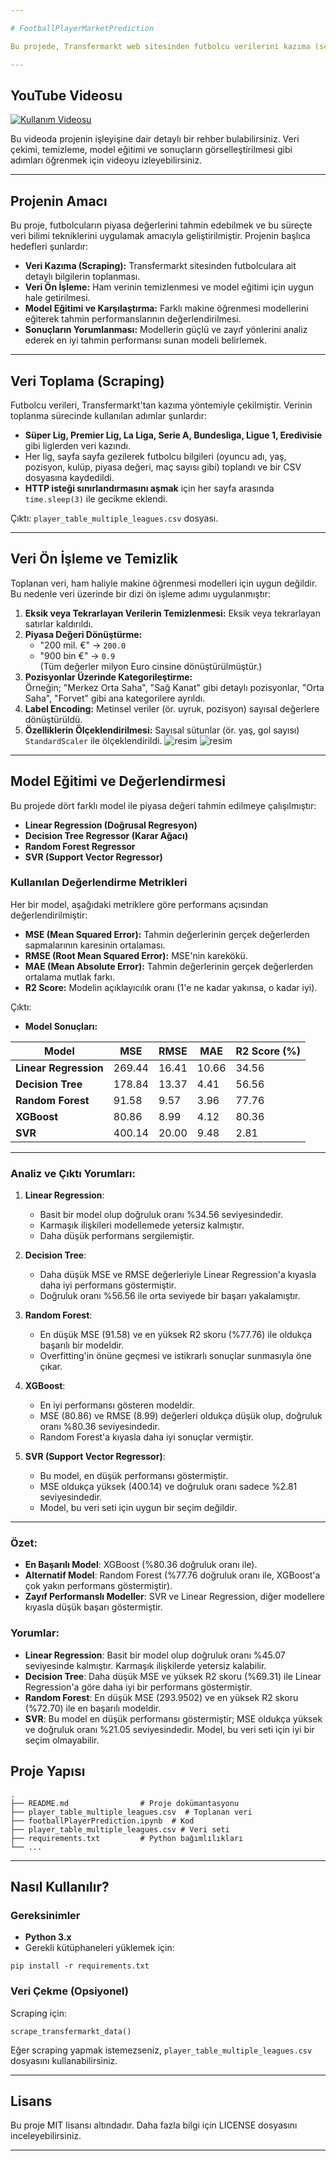 ```yaml
---

# FootballPlayerMarketPrediction

Bu projede, Transfermarkt web sitesinden futbolcu verilerini kazıma (scraping) yöntemi ile çekerek çeşitli makine öğrenmesi modellerini (SVR, Decision Tree, Linear Regression, Random Forest) eğittik ve tahmin performanslarını karşılaştırdık.

---
```


## YouTube Videosu

[![Kullanım Videosu](https://youtu.be/4-prbWJUHPc)](https://youtu.be/4-prbWJUHPc)

Bu videoda projenin işleyişine dair detaylı bir rehber bulabilirsiniz. Veri çekimi, temizleme, model eğitimi ve sonuçların görselleştirilmesi gibi adımları öğrenmek için videoyu izleyebilirsiniz.

---

## Projenin Amacı

Bu proje, futbolcuların piyasa değerlerini tahmin edebilmek ve bu süreçte veri bilimi tekniklerini uygulamak amacıyla geliştirilmiştir. Projenin başlıca hedefleri şunlardır:

- **Veri Kazıma (Scraping):** Transfermarkt sitesinden futbolculara ait detaylı bilgilerin toplanması.  
- **Veri Ön İşleme:** Ham verinin temizlenmesi ve model eğitimi için uygun hale getirilmesi.  
- **Model Eğitimi ve Karşılaştırma:** Farklı makine öğrenmesi modellerini eğiterek tahmin performanslarının değerlendirilmesi.  
- **Sonuçların Yorumlanması:** Modellerin güçlü ve zayıf yönlerini analiz ederek en iyi tahmin performansı sunan modeli belirlemek.  

---

## Veri Toplama (Scraping)

Futbolcu verileri, Transfermarkt'tan kazıma yöntemiyle çekilmiştir. Verinin toplanma sürecinde kullanılan adımlar şunlardır:

-  **Süper Lig, Premier Lig, La Liga, Serie A, Bundesliga, Ligue 1, Eredivisie** gibi liglerden veri kazındı.  
- Her lig, sayfa sayfa gezilerek futbolcu bilgileri (oyuncu adı, yaş, pozisyon, kulüp, piyasa değeri, maç sayısı gibi) toplandı ve bir CSV dosyasına kaydedildi.  
- **HTTP isteği sınırlandırmasını aşmak** için her sayfa arasında `time.sleep(3)` ile gecikme eklendi.  

Çıktı: `player_table_multiple_leagues.csv` dosyası.

---

## Veri Ön İşleme ve Temizlik

Toplanan veri, ham haliyle makine öğrenmesi modelleri için uygun değildir. Bu nedenle veri üzerinde bir dizi ön işleme adımı uygulanmıştır:

1. **Eksik veya Tekrarlayan Verilerin Temizlenmesi:** Eksik veya tekrarlayan satırlar kaldırıldı.  
2. **Piyasa Değeri Dönüştürme:**  
   - "200 mil. €" → `200.0`  
   - "900 bin €" → `0.9`  
   (Tüm değerler milyon Euro cinsine dönüştürülmüştür.)
3. **Pozisyonlar Üzerinde Kategorileştirme:**  
   Örneğin; "Merkez Orta Saha", "Sağ Kanat" gibi detaylı pozisyonlar, "Orta Saha", "Forvet" gibi ana kategorilere ayrıldı.  
4. **Label Encoding:** Metinsel veriler (ör. uyruk, pozisyon) sayısal değerlere dönüştürüldü.  
5. **Özelliklerin Ölçeklendirilmesi:** Sayısal sütunlar (ör. yaş, gol sayısı) `StandardScaler` ile ölçeklendirildi.
![resim](https://github.com/user-attachments/assets/59ad4a96-d3e6-453a-b25a-fa68ae013b77)
![resim](https://github.com/user-attachments/assets/930a6717-145c-4537-bc6a-613901861d18)


---

## Model Eğitimi ve Değerlendirmesi

Bu projede dört farklı model ile piyasa değeri tahmin edilmeye çalışılmıştır:  

- **Linear Regression (Doğrusal Regresyon)**  
- **Decision Tree Regressor (Karar Ağacı)**  
- **Random Forest Regressor**  
- **SVR (Support Vector Regressor)**  

### Kullanılan Değerlendirme Metrikleri  

Her bir model, aşağıdaki metriklere göre performans açısından değerlendirilmiştir:  

- **MSE (Mean Squared Error):** Tahmin değerlerinin gerçek değerlerden sapmalarının karesinin ortalaması.  
- **RMSE (Root Mean Squared Error):** MSE'nin karekökü.  
- **MAE (Mean Absolute Error):** Tahmin değerlerinin gerçek değerlerden ortalama mutlak farkı.  
- **R2 Score:** Modelin açıklayıcılık oranı (1'e ne kadar yakınsa, o kadar iyi).  

Çıktı:  
- **Model Sonuçları:**

| **Model**             | **MSE**  | **RMSE** | **MAE** | **R2 Score (%)** |
|-----------------------|----------|----------|---------|------------------|
| **Linear Regression** | 269.44   | 16.41    | 10.66   | 34.56           |
| **Decision Tree**     | 178.84   | 13.37    | 4.41    | 56.56           |
| **Random Forest**     | 91.58    | 9.57     | 3.96    | 77.76           |
| **XGBoost**           | 80.86    | 8.99     | 4.12    | 80.36           |
| **SVR**               | 400.14   | 20.00    | 9.48    | 2.81            |

---

### Analiz ve Çıktı Yorumları:

1. **Linear Regression**: 
   - Basit bir model olup doğruluk oranı %34.56 seviyesindedir.
   - Karmaşık ilişkileri modellemede yetersiz kalmıştır.
   - Daha düşük performans sergilemiştir.

2. **Decision Tree**: 
   - Daha düşük MSE ve RMSE değerleriyle Linear Regression'a kıyasla daha iyi performans göstermiştir.
   - Doğruluk oranı %56.56 ile orta seviyede bir başarı yakalamıştır.

3. **Random Forest**: 
   - En düşük MSE (91.58) ve en yüksek R2 skoru (%77.76) ile oldukça başarılı bir modeldir.
   - Overfitting'in önüne geçmesi ve istikrarlı sonuçlar sunmasıyla öne çıkar.

4. **XGBoost**: 
   - En iyi performansı gösteren modeldir.
   - MSE (80.86) ve RMSE (8.99) değerleri oldukça düşük olup, doğruluk oranı %80.36 seviyesindedir.
   - Random Forest'a kıyasla daha iyi sonuçlar vermiştir.

5. **SVR (Support Vector Regressor)**:
   - Bu model, en düşük performansı göstermiştir.
   - MSE oldukça yüksek (400.14) ve doğruluk oranı sadece %2.81 seviyesindedir.
   - Model, bu veri seti için uygun bir seçim değildir.

---

### Özet:
- **En Başarılı Model**: XGBoost (%80.36 doğruluk oranı ile).
- **Alternatif Model**: Random Forest (%77.76 doğruluk oranı ile, XGBoost'a çok yakın performans göstermiştir).
- **Zayıf Performanslı Modeller**: SVR ve Linear Regression, diğer modellere kıyasla düşük başarı göstermiştir.
### Yorumlar:
- **Linear Regression**: Basit bir model olup doğruluk oranı %45.07 seviyesinde kalmıştır. Karmaşık ilişkilerde yetersiz kalabilir.  
- **Decision Tree**: Daha düşük MSE ve yüksek R2 skoru (%69.31) ile Linear Regression'a göre daha iyi bir performans göstermiştir.  
- **Random Forest**: En düşük MSE (293.9502) ve en yüksek R2 skoru (%72.70) ile en başarılı modeldir.  
- **SVR**: Bu model en düşük performansı göstermiştir; MSE oldukça yüksek ve doğruluk oranı %21.05 seviyesindedir. Model, bu veri seti için iyi bir seçim olmayabilir.


## Proje Yapısı

```
.
├── README.md                # Proje dokümantasyonu
├── player_table_multiple_leagues.csv  # Toplanan veri
├── footballPlayerPrediction.ipynb  # Kod
├── player_table_multiple_leagues.csv # Veri seti
├── requirements.txt         # Python bağımlılıkları
└── ...
```

---

## Nasıl Kullanılır?

### Gereksinimler  

- **Python 3.x**  
- Gerekli kütüphaneleri yüklemek için:  
```
pip install -r requirements.txt
```

### Veri Çekme (Opsiyonel)  

Scraping için:  
```
scrape_transfermarkt_data()
```

Eğer scraping yapmak istemezseniz, `player_table_multiple_leagues.csv` dosyasını kullanabilirsiniz.

---

## Lisans  

Bu proje MIT lisansı altındadır. Daha fazla bilgi için LICENSE dosyasını inceleyebilirsiniz.  

--- 
